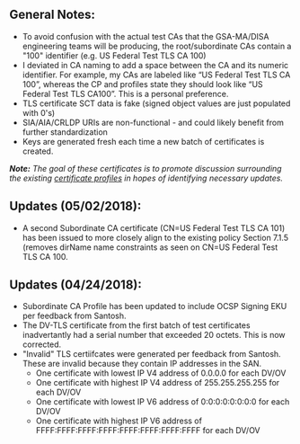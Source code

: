 ## General Notes: ##
- To avoid confusion with the actual test CAs that the GSA-MA/DISA engineering teams will be producing, the root/subordinate CAs contain a "100" identifier (e.g. US Federal Test TLS CA 100)
- I deviated in CA naming to add a space between the CA and its numeric identifier. For example, my CAs are labeled like “US Federal Test TLS CA 100”, whereas the CP and profiles state they should look like “US Federal Test TLS CA100”. This is a personal preference.
- TLS certificate SCT data is fake (signed object values are just populated with 0's)
- SIA/AIA/CRLDP URIs are non-functional - and could likely benefit from further standardization
- Keys are generated fresh each time a new batch of certificates is created. 


**_Note:_** *The goal of these certificates is to promote discussion surrounding the existing [certificate profiles](https://github.com/uspki/policies) in hopes of identifying necessary updates.*


## Updates (05/02/2018): ##
* A second Subordinate CA certificate (CN=US Federal Test TLS CA 101) has been issued to more closely align to the existing policy Section 7.1.5 (removes dirName name constraints as seen on CN=US Federal Test TLS CA 100.


## Updates (04/24/2018): ##
* Subordinate CA Profile has been updated to include OCSP Signing EKU per feedback from Santosh.
* The DV-TLS certificate from the first batch of test certificates inadvertantly had a serial number that exceeded 20 octets. This is now corrected.
* "Invalid" TLS certiifcates were generated per feedback from Santosh. These are invalid because they contain IP addresses in the SAN.
  * One certificate with lowest IP V4 address of 0.0.0.0 for each DV/OV
  * One certificate with highest IP V4 address of 255.255.255.255 for each DV/OV
  * One certificate with lowest IP V6 address of 0:0:0:0:0:0:0:0 for each DV/OV
  * One certificate with highest IP V6 address of FFFF:FFFF:FFFF:FFFF:FFFF:FFFF:FFFF:FFFF for each DV/OV
